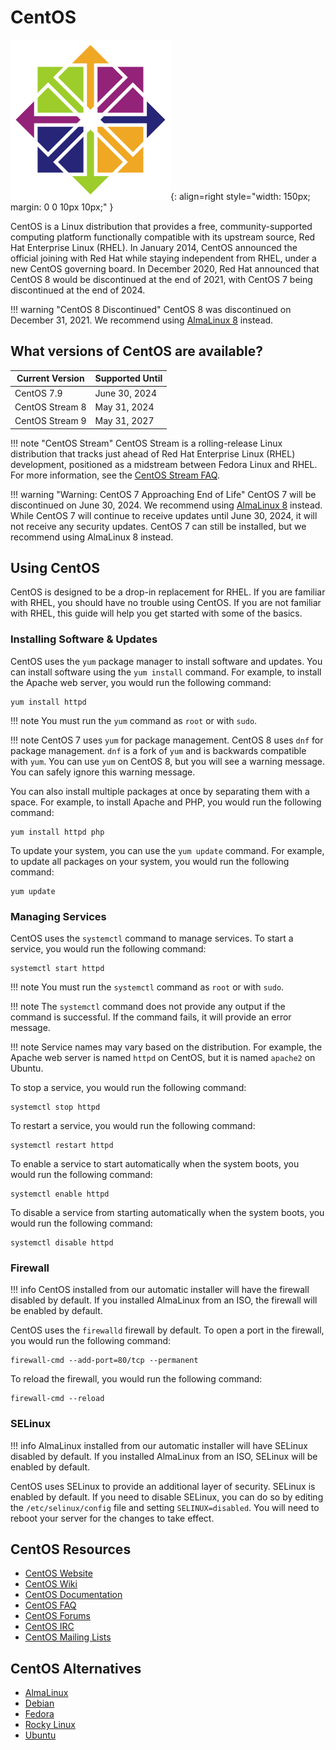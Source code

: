 # CentOS

![CentOS Logo](../images/oslogos/centos.png){: align=right style="width: 150px; margin: 0 0 10px 10px;" }

CentOS is a Linux distribution that provides a free, community-supported computing platform functionally compatible with its upstream source, Red Hat Enterprise Linux (RHEL). In January 2014, CentOS announced the official joining with Red Hat while staying independent from RHEL, under a new CentOS governing board. In December 2020, Red Hat announced that CentOS 8 would be discontinued at the end of 2021, with CentOS 7 being discontinued at the end of 2024. 

!!! warning "CentOS 8 Discontinued"
    CentOS 8 was discontinued on December 31, 2021. We recommend using [AlmaLinux 8](almalinux.md) instead.

## What versions of CentOS are available?

| Current Version | Supported Until    |
| --------------- | ------------------ |
| CentOS 7.9      | June 30, 2024      |
| CentOS Stream 8 | May 31, 2024       |
| CentOS Stream 9 | May 31, 2027       |

!!! note "CentOS Stream"
    CentOS Stream is a rolling-release Linux distribution that tracks just ahead of Red Hat Enterprise Linux (RHEL) development, positioned as a midstream between Fedora Linux and RHEL. For more information, see the [CentOS Stream FAQ](https://www.centos.org/centos-stream/).

!!! warning "Warning: CentOS 7 Approaching End of Life"
    CentOS 7 will be discontinued on June 30, 2024. We recommend using [AlmaLinux 8](almalinux.md) instead. While CentOS 7 will continue to receive updates until June 30, 2024, it will not receive any security updates. CentOS 7 can still be installed, but we recommend using AlmaLinux 8 instead.

## Using CentOS

CentOS is designed to be a drop-in replacement for RHEL. If you are familiar with RHEL, you should have no trouble using CentOS. If you are not familiar with RHEL, this guide will help you get started with some of the basics.

### Installing Software & Updates

CentOS uses the `yum` package manager to install software and updates. You can install software using the `yum install` command. For example, to install the Apache web server, you would run the following command:

```
yum install httpd
```

!!! note
    You must run the `yum` command as `root` or with `sudo`.

!!! note 
    CentOS 7 uses `yum` for package management. CentOS 8 uses `dnf` for package management. `dnf` is a fork of `yum` and is backwards compatible with `yum`. You can use `yum` on CentOS 8, but you will see a warning message. You can safely ignore this warning message.

You can also install multiple packages at once by separating them with a space. For example, to install Apache and PHP, you would run the following command:

```
yum install httpd php
```

To update your system, you can use the `yum update` command. For example, to update all packages on your system, you would run the following command:

```
yum update
```

### Managing Services

CentOS uses the `systemctl` command to manage services. To start a service, you would run the following command:

```
systemctl start httpd
```

!!! note
    You must run the `systemctl` command as `root` or with `sudo`.

!!! note
    The `systemctl` command does not provide any output if the command is successful. If the command fails, it will provide an error message.

!!! note
    Service names may vary based on the distribution. For example, the Apache web server is named `httpd` on CentOS, but it is named `apache2` on Ubuntu.

To stop a service, you would run the following command:

```
systemctl stop httpd
```

To restart a service, you would run the following command:

```
systemctl restart httpd
```

To enable a service to start automatically when the system boots, you would run the following command:

```
systemctl enable httpd
```

To disable a service from starting automatically when the system boots, you would run the following command:

```
systemctl disable httpd
```

### Firewall

!!! info
    CentOS installed from our automatic installer will have the firewall disabled by default. If you installed AlmaLinux from an ISO, the firewall will be enabled by default.

CentOS uses the `firewalld` firewall by default. To open a port in the firewall, you would run the following command:

```
firewall-cmd --add-port=80/tcp --permanent
```

To reload the firewall, you would run the following command:

```
firewall-cmd --reload
```

### SELinux

!!! info
    AlmaLinux installed from our automatic installer will have SELinux disabled by default. If you installed AlmaLinux from an ISO, SELinux will be enabled by default.

CentOS uses SELinux to provide an additional layer of security. SELinux is enabled by default. If you need to disable SELinux, you can do so by editing the `/etc/selinux/config` file and setting `SELINUX=disabled`. You will need to reboot your server for the changes to take effect.

## CentOS Resources

* [CentOS Website](https://www.centos.org/)
* [CentOS Wiki](https://wiki.centos.org/)
* [CentOS Documentation](https://docs.centos.org/)
* [CentOS FAQ](https://www.centos.org/faq/)
* [CentOS Forums](https://forums.centos.org/)
* [CentOS IRC](https://www.centos.org/irc/)
* [CentOS Mailing Lists](https://lists.centos.org/)

## CentOS Alternatives

* [AlmaLinux](almalinux.md)
* [Debian](debian.md)
* [Fedora](fedora.md)
* [Rocky Linux](rocky_linux.md)
* [Ubuntu](ubuntu.md)

